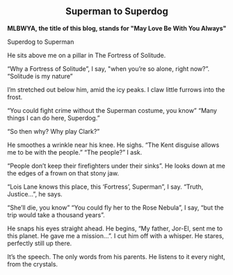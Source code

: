 ## <div align="center">Superman to Superdog</div>

<p>
<b>MLBWYA, the title of this blog, stands for "May Love Be With You Always"</b>
</p>

<p>
Superdog to Superman

He sits above me on a pillar
in The Fortress of Solitude.

“Why a Fortress of Solitude”, I say,
"when you’re so alone, right now?”.
“Solitude is my nature”

I’m stretched out below him,
amid the icy peaks.
I claw little furrows into the frost.

“You could fight crime without the Superman costume, you know”
“Many things I can do here, Superdog.”

“So then why?  Why play Clark?”

He smoothes a wrinkle near his knee. He sighs.
“The Kent disguise allows me to be with the people.”
“The people?” I ask.

“People don’t keep their firefighters
under their sinks”.
He looks down at me
the edges of a frown on that stony jaw.

“Lois Lane knows this place, this ‘Fortress’, Superman”, I say.
“Truth, Justice…”, he says.

“She’ll die, you know”
“You could fly her to the Rose Nebula”, I say,
“but the trip would take a thousand years”.

He snaps his eyes straight ahead. He begins, “My father, Jor-El, sent me to this planet. He gave me a mission…”.
I cut him off with a whisper. He stares, perfectly still up there.

It’s the speech. The only words from his parents.
He listens to it every night,
from the crystals.
</p>
